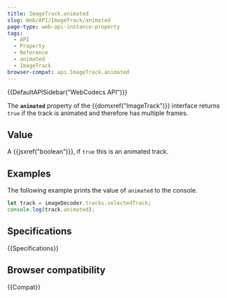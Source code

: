 ```yaml
---
title: ImageTrack.animated
slug: Web/API/ImageTrack/animated
page-type: web-api-instance-property
tags:
  - API
  - Property
  - Reference
  - animated
  - ImageTrack
browser-compat: api.ImageTrack.animated
---
```

{{DefaultAPISidebar("WebCodecs API")}}

The **`animated`** property of the {{domxref("ImageTrack")}} interface returns `true` if the track is animated and therefore has multiple frames.

## Value

A {{jsxref("boolean")}}, if `true` this is an animated track.

## Examples

The following example prints the value of `animated` to the console.

```js
let track = imageDecoder.tracks.selectedTrack;
console.log(track.animated);
```

## Specifications

{{Specifications}}

## Browser compatibility

{{Compat}}
